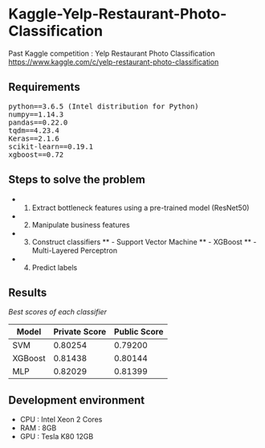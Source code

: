 # Kaggle-Yelp-Restaurant-Photo-Classification
Past Kaggle competition : Yelp Restaurant Photo Classification  
https://www.kaggle.com/c/yelp-restaurant-photo-classification

## Requirements
<pre>
python==3.6.5 (Intel distribution for Python)
numpy==1.14.3
pandas==0.22.0
tqdm==4.23.4
Keras==2.1.6
scikit-learn==0.19.1
xgboost==0.72
</pre>

## Steps to solve the problem
* 1. Extract bottleneck features using a pre-trained model (ResNet50)
* 2. Manipulate business features
* 3. Construct classifiers
** - Support Vector Machine
** - XGBoost
** - Multi-Layered Perceptron
* 4. Predict labels

## Results
*Best scores of each classifier*  

Model        | Private Score | Public Score 
------------ | ------------ | ------------ 
SVM | 0.80254 | 0.79200 
XGBoost | 0.81438 | 0.80144 
MLP | 0.82029 | 0.81399   

## Development environment
* CPU : Intel Xeon 2 Cores
* RAM : 8GB
* GPU : Tesla K80 12GB
